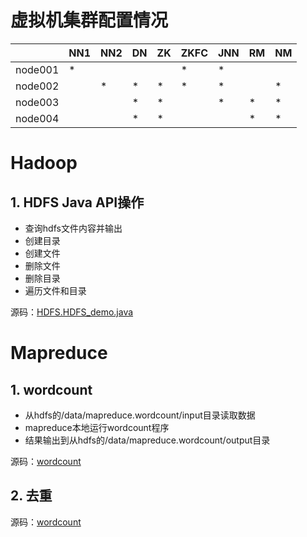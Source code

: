 # 虚拟机集群配置情况
| |NN1|NN2|DN|ZK|ZKFC|JNN|RM|NM|
|----|----|----|----|----|----|----|----|---|
|node001|*| | | |*|*| |	|	
|node002| |*|*|*|*|*| |*|
|node003| | |*|*| |*|*|*|					
|node004| | |*|*| |	|*|*|

# Hadoop
## 1. HDFS Java API操作
- 查询hdfs文件内容并输出
- 创建目录
- 创建文件
- 删除文件
- 删除目录
- 遍历文件和目录

源码：[HDFS.HDFS_demo.java](src/main/java/hdfs/HDFS_demo.java)

# Mapreduce
## 1. wordcount
- 从hdfs的/data/mapreduce.wordcount/input目录读取数据 
- mapreduce本地运行wordcount程序 
- 结果输出到从hdfs的/data/mapreduce.wordcount/output目录

源码：[wordcount](src/main/java/mapreduce/wordcount/)

## 2. 去重
源码：[wordcount](src/main/java/mapreduce/deduplication/)



